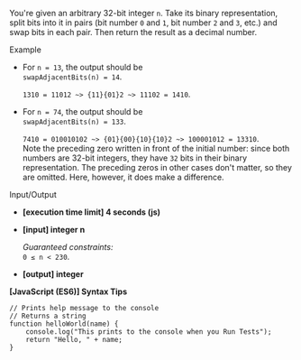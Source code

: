 You're given an arbitrary 32-bit integer `n`. Take its binary representation,
split bits into it in pairs (bit number `0` and `1`, bit number `2` and `3`,
etc.) and swap bits in each pair. Then return the result as a decimal number.

Example

- For `n = 13`, the output should be  
  `swapAdjacentBits(n) = 14`.

  `1310 = 11012 ~> {11}{01}2 ~> 11102 = 1410`.

- For `n = 74`, the output should be  
  `swapAdjacentBits(n) = 133`.

  `7410 = 010010102 ~> {01}{00}{10}{10}2 ~> 100001012 = 13310`.  
  Note the preceding zero written in front of the initial number: since both
  numbers are 32-bit integers, they have `32` bits in their binary
  representation. The preceding zeros in other cases don't matter, so they are
  omitted. Here, however, it does make a difference.

Input/Output

- **\[execution time limit\] 4 seconds (js)**

- **\[input\] integer n**

  _Guaranteed constraints:_  
  `0 ≤ n < 230`.

- **\[output\] integer**

**\[JavaScript (ES6)\] Syntax Tips**

    // Prints help message to the console
    // Returns a string
    function helloWorld(name) {
        console.log("This prints to the console when you Run Tests");
        return "Hello, " + name;
    }
